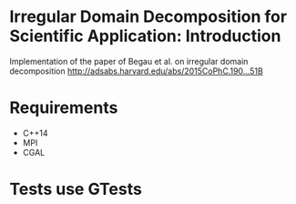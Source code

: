# Irregular Domain Decomposition for Scientific Application: Introduction
Implementation of the paper of Begau et al. on irregular domain decomposition http://adsabs.harvard.edu/abs/2015CoPhC.190...51B

# Requirements
- C++14
- MPI
- CGAL

# Tests use GTests


